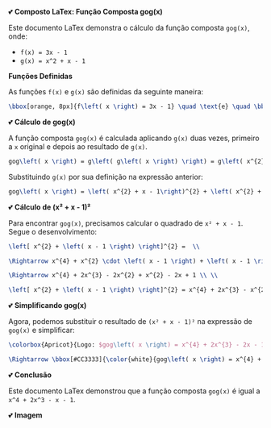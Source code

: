 :two_hearts: **Composto LaTex: Função Composta gog(x)**

Este documento LaTex demonstra o cálculo da função composta `gog(x)`, onde:

* `f(x) = 3x - 1`
* `g(x) = x^2 + x - 1`

**Funções Definidas**

As funções `f(x)` e `g(x)` são definidas da seguinte maneira:

```latex
\bbox[orange, 8px]{f\left( x \right) = 3x - 1} \quad \text{e} \quad \bbox[orange, 8px]{g\left( x \right) = x^{2} + x - 1}
```

:two_hearts: **Cálculo de gog(x)**

A função composta `gog(x)` é calculada aplicando `g(x)` duas vezes, primeiro a `x` original e depois ao resultado de `g(x)`.

```latex
gog\left( x \right) = g\left( g\left( x \right) \right) = g\left( x^{2} + x - 1 \right)
```

Substituindo `g(x)` por sua definição na expressão anterior:

```latex
gog\left( x \right) = \left( x^{2} + x - 1\right)^{2} + \left( x^{2} + x - 1 \right) - 1 
```

:two_hearts: **Cálculo de (x² + x - 1)²**

Para encontrar `gog(x)`, precisamos calcular o quadrado de `x² + x - 1`. Segue o desenvolvimento:

```latex
\left[ x^{2} + \left( x - 1 \right) \right]^{2} =  \\

\Rightarrow x^{4} + x^{2} \cdot \left( x - 1 \right) + \left( x - 1 \right)^{2}   \\

\Rightarrow x^{4} + 2x^{3} - 2x^{2} + x^{2} - 2x + 1 \\ \\

\left[ x^{2} + \left( x - 1 \right) \right]^{2} = x^{4} + 2x^{3} - x^{2} - 2x + 1
```

:two_hearts: **Simplificando gog(x)**

Agora, podemos substituir o resultado de `(x² + x - 1)²` na expressão de `gog(x)` e simplificar:

```latex
\colorbox{Apricot}{Logo: $gog\left( x \right) = x^{4} + 2x^{3} - 2x - 1 + x^{2} + x - 1 - 1 $} \\

\Rightarrow \bbox[#CC3333]{\color{white}{gog\left( x \right) = x^{4} + 2x^{3} - x - 1}}
```

:two_hearts: **Conclusão**

Este documento LaTex demonstrou que a função composta `gog(x)` é igual a `x^4 + 2x^3 - x - 1`.

:two_hearts: **Imagem**


